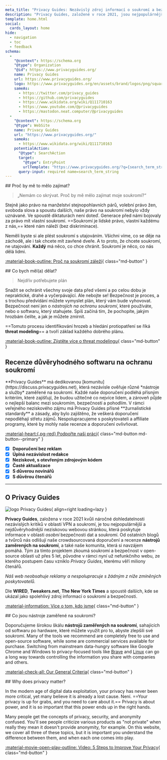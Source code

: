 ```yaml
---
meta_title: "Privacy Guides: Nezávislý zdroj informací o soukromí a bezpečnosti"
description: "Privacy Guides, založené v roce 2021, jsou nejpopulárnějším a nejdůvěryhodnějším neziskovým zdrojem pro hledání nástrojů na ochranu soukromí a učení se, jak lépe chránit svůj digitální život."
template: home.html
social:
  cards_layout: home
hide:
  - navigation
  - toc
  - feedback
schema:
  - 
    "@context": https://schema.org
    "@type": Organization
    "@id": https://www.privacyguides.org/
    name: Privacy Guides
    url: https://www.privacyguides.org/
    logo: https://www.privacyguides.org/en/assets/brand/logos/png/square/pg-yellow.png
    sameAs:
      - https://twitter.com/privacy_guides
      - https://github.com/privacyguides
      - https://www.wikidata.org/wiki/Q111710163
      - https://www.youtube.com/@privacyguides
      - https://mastodon.neat.computer/@privacyguides
  - 
    "@context": https://schema.org
    "@type": WebSite
    name: Privacy Guides
    url: "https://www.privacyguides.org/"
    sameAs:
      - https://www.wikidata.org/wiki/Q111710163
    potentialAction:
      "@type": SearchAction
      target:
        "@type": EntryPoint
        urlTemplate: "https://www.privacyguides.org/?q={search_term_string}"
      query-input: required name=search_term_string
---
```


<!-- markdownlint-disable -->
<div class="grid" markdown>
<div markdown>
## Proč by mě to mělo zajímat?

> „Nemám co skrývat. Proč by mě mělo zajímat moje soukromí?“

Stejně jako právo na manželství stejnopohlavních párů, volební právo žen, svoboda slova a spoustu dalších, naše právo na soukromí nebylo vždy uznávané. Ve spoustě diktaturách není doteď. Generace před námi bojovaly za právo mít vlastní soukromí. ==Soukromí je lidské právo, vlastní každému z nás,== které nám náleží (bez diskriminace).

Neměli byste si ale plést soukromí s utajováním. Všichni víme, co se děje na záchodě, ale i tak chcete mít zavřené dveře. A to proto, že chcete soukromí, ne utajování. **Každý** má něco, co chce chránit. Soukromí je něco, co nás dělá lidmi.

[:material-book-outline: Proč na soukromí záleží](basics/why-privacy-matters.md){ class="md-button" }
</div>

<div markdown>
## Co bych měl(a) dělat?

> Nejdřív potřebujete plán

Snažit se ochránit všechny svoje data před všemi a po celou dobu je nepraktické, drahé a vyčerpávající. Ale nebojte se! Bezpečnost je proces, a s trochou předvídání můžete vymyslet plán, který vám bude vyhovovat. Bezpečnost není jen o *nástrojích na ochranu soukromí*, které používáte, nebo o softwaru, který stahujete. Spíš začíná tím, že pochopíte, jakým hrozbám čelíte, a jak je můžete zmírnit.

==Tomuto procesu identifikování hrozeb a hledání protiopatření se říká **threat modeling**== a tvoří základ každého dobrého plánu.

[:material-book-outline: Zjistěte více o threat modelingu](basics/threat-modeling.md){ class="md-button" }
</div>
</div>

## Recenze důvěryhodného softwaru na ochranu soukromí

<div class="grid" markdown>

<div markdown>
**Privacy Guides** má dedikovanou [komunitu](https://discuss.privacyguides.net), která nezávisle ověřuje různé *nástroje a služby* zaměřené na soukromí. Každé naše doporučení podléhá přísným kritériím, které zajišťují, že budou užitečné co nejvíce lidem, a zároveň půjde o nejlepší balanc mezi soukromím, bezpečností a pohodlím. V rámci veřejného neziskového zájmu má Privacy Guides přísné **žurnalistické standardy** a zásady, aby bylo zajištěno, že veškerá doporučení nepodléhají střetu zájmů. Nespolupracujeme s poskytovateli a affiliate programy, které by mohly naše recenze a doporučení ovlivňovat.

[:material-heart:{.pg-red} Podpořte naši práci](about/donate.md){ class="md-button md-button--primary" }

</div>

- [x] **Doporučení bez reklam**
- [x] **Úplná nezávislost redakce**
- [x] **Neziskové, s otevřeným zdrojovým kódem**
- [x] **Časté aktualizace**
- [x] **S důverou novinářů**
- [x] **S důvěrou čtenářů**

</div>

---

## O Privacy Guides

![logo Privacy Guides](assets/brand/logos/png/square/pg-yellow.png){ align=right loading=lazy }

**Privacy Guides**, založena v roce 2021 kvůli náročné dohledatelnosti nezávislých kritiků v oblasti VPN a soukromí, je tou nejpopulárnější a nejdůvěryhodnější neziskovou webovou stránkou, která poskytuje informace v oblasti *osobní* bezpečnosti dat a soukromí. Od ostatních blogů a tvůrců nás odlišují naše crowdsourcovaná doporučení a recenze **nástrojů zaměrených na soukromí**, a také naše komunita, která si navzájem pomáhá. Tým za tímto projektem zkoumá soukromí a bezpečnost v open-source oblasti už přes 5 let, původne v rámci nyní už nefunkčního webu, ze kterého postupem času vzniklo *Privacy Guides*, kterému věří miliony čtenářů.

*Náš web neobsahuje reklamy a nespolupracuje s žádným z níže zmíněných poskytovatelů.*

Dle **WIRED**, **Tweakers.net**, **The New York Times** a spoustě dalších, kde se ukázal jako spolehlivý zdroj informací o soukromí a bezpečnosti.

[:material-information: Více o tom, kdo jsme](about.md){ class="md-button" }

<div class="grid" markdown>
<div markdown>
## Co jsou nástroje zaměřené na soukromí?

Doporučujeme širokou škálu **nástrojů zaměřených na soukromí**, sahajících od softwaru po hardware, které můžete využít pro to, abyste zlepšili své soukromí. Many of the tools we recommend are completely free to use and open-source software, while some are commercial services available for purchase. Switching from mainstream data-hungry software like Google Chrome and Windows to privacy-focused tools like [Brave](desktop-browsers.md#brave) and [Linux](desktop.md) can go a long way towards controlling the information you share with companies and others.

[:material-check-all: Our General Criteria](about/criteria.md){ class="md-button" }
</div>

<div markdown>
## Why does privacy matter?

In the modern age of digital data exploitation, your privacy has never been more critical, yet many believe it is already a lost cause. Není. ==Your privacy is up for grabs, and you need to care about it.== Privacy is about power, and it is so important that this power ends up in the right hands.

Many people get the concepts of privacy, security, and anonymity confused. You'll see people criticize various products as "not private" when really they mean it doesn't provide anonymity, for example. On this website, we cover all three of these topics, but it is important you understand the difference between them, and when each one comes into play.

[:material-movie-open-play-outline: Video: 5 Steps to Improve Your Privacy](https://www.privacyguides.org/videos/2025/02/14/5-easy-steps-to-protect-yourself-online){ class="md-button" }
</div>
</div>
